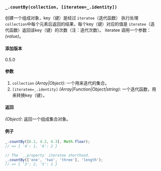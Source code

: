 ### `_.countBy(collection, [iteratee=_.identity])`[​](#_countbycollection-iteratee_identity "_countbycollection-iteratee_identity的直接链接")

创建一个组成对象，key（键）是经过 `iteratee`（迭代函数） 执行处理`collection`中每个元素后返回的结果，每个key（键）对应的值是 `iteratee`（迭代函数）返回该key（键）的次数（注：迭代次数）。 iteratee 调用一个参数：_(value)_。

#### 添加版本

0.5.0

#### 参数

1.  `collection` _(Array|Object)_: 一个用来迭代的集合。
2.  `[iteratee=_.identity]` _(Array|Function|Object|string)_: 一个迭代函数，用来转换key（键）。

#### 返回

_(Object)_: 返回一个组成集合对象。

#### 例子

```js
_.countBy([6.1, 4.2, 6.3], Math.floor);
// => { '4': 1, '6': 2 }
 
// The `_.property` iteratee shorthand.
_.countBy(['one', 'two', 'three'], 'length');
// => { '3': 2, '5': 1 }

```